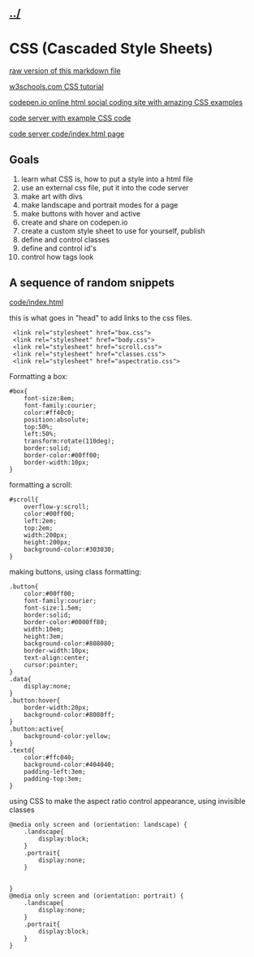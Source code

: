 ## [../](../)

#  CSS (Cascaded Style Sheets)

[raw version of this markdown file](https://raw.githubusercontent.com/LafeLabs/pi/main/learncss/README.md)

[w3schools.com CSS tutorial](https://www.w3schools.com/w3css/)

[codepen.io online html social coding site with amazing CSS examples](https://codepen.io/)

[code server with example CSS code](codeserver/)

[code server code/index.html page](codeserver/code/)


## Goals

1. learn what CSS is, how to put a style into a html file
2. use an external css file, put it into the code server
3. make art with divs
4. make landscape and portrait modes for a page
5. make buttons with hover and active
6. create and share on codepen.io
7. create a custom style sheet to use for yourself, publish
9. define and control classes
10. define and control id's
12. control how tags look

## A sequence of random snippets

[code/index.html](code/index.html)

this is what goes in "head" to add links to the css files.
```
 <link rel="stylesheet" href="box.css"> 
 <link rel="stylesheet" href="body.css"> 
 <link rel="stylesheet" href="scroll.css"> 
 <link rel="stylesheet" href="classes.css"> 
 <link rel="stylesheet" href="aspectratio.css">
```

Formatting a box:

```
#box{
    font-size:8em;
    font-family:courier;
    color:#ff40c0;
    position:absolute;
    top:50%;
    left:50%;
    transform:rotate(110deg);
    border:solid;
    border-color:#00ff00;
    border-width:10px;
}
```

formatting a scroll:

```
#scroll{
    overflow-y:scroll;
    color:#00ff00;
    left:2em;
    top:2em;
    width:200px;
    height:200px;
    background-color:#303030;
}
```

making buttons, using class formatting:

```
.button{
    color:#00ff00;
    font-family:courier;
    font-size:1.5em;
    border:solid;
    border-color:#0000ff80;
    width:10em;
    height:3em;
    background-color:#808080;
    border-width:10px;
    text-align:center;
    cursor:pointer;
}
.data{
    display:none;
}
.button:hover{
    border-width:20px;
    background-color:#8080ff;
}
.button:active{
    background-color:yellow;
}
.textd{
    color:#ffc040;
    background-color:#404040;
    padding-left:3em;
    padding-top:3em;
}
```

using CSS to make the aspect ratio control appearance, using invisible classes

```
@media only screen and (orientation: landscape) {
    .landscape{
        display:block;
    }
    .portrait{
        display:none;
    }

    
}
@media only screen and (orientation: portrait) {
    .landscape{
        display:none;
    }
    .portrait{
        display:block;
    }
}
```